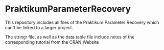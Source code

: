 # PraktikumParameterRecovery
This repository includes all files of the Praktikum Parameter Recovery which can't be linked to a larger project. 



The stringr file, as well as the data.table file include notes of the corresponding tutorial from the CRAN Website
